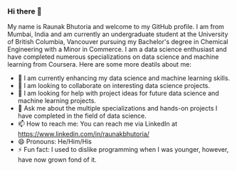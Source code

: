 ### Hi there 👋

My name is Raunak Bhutoria and welcome to my GitHub profile. I am from Mumbai, India and am currently an undergraduate student at the University of British Columbia, Vancouver pursuing my Bachelor's degree in Chemical Engineering with a Minor in Commerce. I am a data science enthusiast and have completed numerous specializations on data science and machine learning from Coursera. Here are some more deatils about me:

- 🌱 I am currently enhancing my data science and machine learning skills.
- 👯 I am looking to collaborate on interesting data science projects.
- 🤔 I am looking for help with project ideas for future data science and machine learning projects.
- 💬 Ask me about the multiple specializations and hands-on projects I have completed in the field of data science.
- 📫 How to reach me: You can reach me via LinkedIn at https://www.linkedin.com/in/raunakbhutoria/
- 😄 Pronouns: He/Him/His
- ⚡ Fun fact: I used to dislike programming when I was younger, however, have now grown fond of it.
